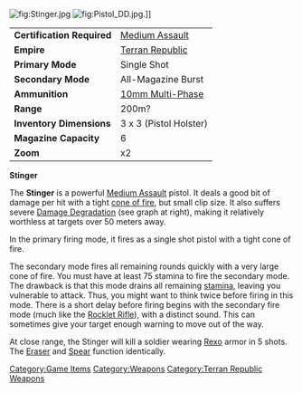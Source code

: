 ![](Stinger.jpg "fig:Stinger.jpg")
![](Pistol_DD.jpg "fig:Pistol_DD.jpg").\]\]

|                            |                                                 |
|----------------------------|-------------------------------------------------|
| **Certification Required** | [Medium Assault](Medium_Assault "wikilink")     |
| **Empire**                 | [Terran Republic](Terran_Republic "wikilink")   |
| **Primary Mode**           | Single Shot                                     |
| **Secondary Mode**         | All-Magazine Burst                              |
| **Ammunition**             | [10mm Multi-Phase](10mm_Multi-Phase "wikilink") |
| **Range**                  | 200m?                                           |
| **Inventory Dimensions**   | 3 x 3 (Pistol Holster)                          |
| **Magazine Capacity**      | 6                                               |
| **Zoom**                   | x2                                              |

**Stinger**

The **Stinger** is a powerful [Medium
Assault](Medium_Assault "wikilink") pistol. It deals a good bit of
damage per hit with a tight [cone of fire](cone_of_fire "wikilink"), but
small clip size. It also suffers severe [Damage
Degradation](Damage_Degradation "wikilink") (see graph at right), making
it relatively worthless at targets over 50 meters away.

In the primary firing mode, it fires as a single shot pistol with a
tight cone of fire.

The secondary mode fires all remaining rounds quickly with a very large
cone of fire. You must have at least 75 stamina to fire the secondary
mode. The drawback is that this mode drains all remaining
[stamina](stamina "wikilink"), leaving you vulnerable to attack. Thus,
you might want to think twice before firing in this mode. There is a
short delay before firing begins with the secondary fire mode (much like
the [Rocklet Rifle](Rocklet_Rifle "wikilink")), with a distinct sound.
This can sometimes give your target enough warning to move out of the
way.

At close range, the Stinger will kill a soldier wearing
[Rexo](Rexo "wikilink") armor in 5 shots. The
[Eraser](Eraser "wikilink") and [Spear](Spear "wikilink") function
identically.

[Category:Game Items](Category:Game_Items "wikilink")
[Category:Weapons](Category:Weapons "wikilink") [Category:Terran
Republic Weapons](Category:Terran_Republic_Weapons "wikilink")